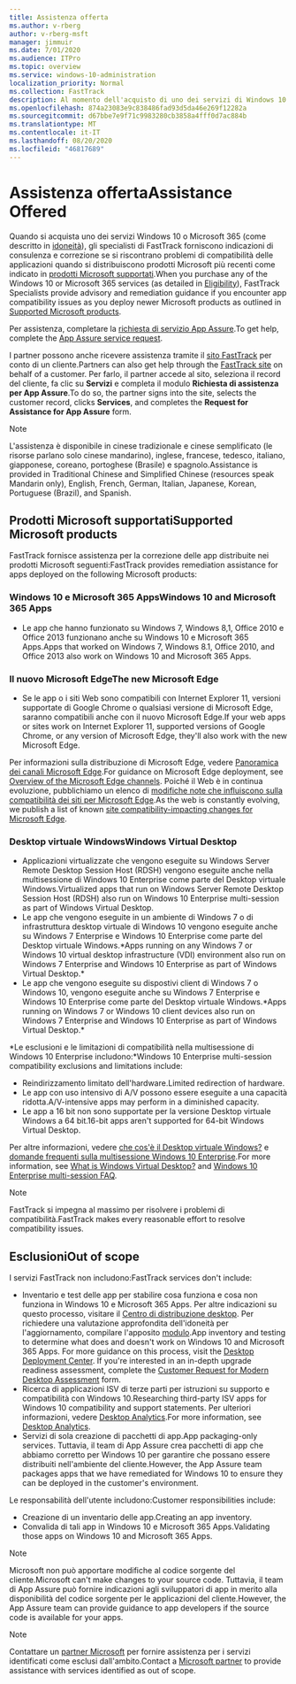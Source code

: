 ```yaml
---
title: Assistenza offerta
ms.author: v-rberg
author: v-rberg-msft
manager: jimmuir
ms.date: 7/01/2020
ms.audience: ITPro
ms.topic: overview
ms.service: windows-10-administration
localization_priority: Normal
ms.collection: FastTrack
description: Al momento dell'acquisto di uno dei servizi di Windows 10 o Microsoft 365, gli esperti FastTrack forniscono indicazioni e correzioni per la distribuzione di Windows 10 e Microsoft 365 Apps e consentono di mantenersi aggiornati senza costi aggiuntivi (con un abbonamento idoneo).
ms.openlocfilehash: 874a23083e9c838486fad93d5da46e269f12282a
ms.sourcegitcommit: d67bbe7e9f71c9983280cb3858a4fff0d7ac884b
ms.translationtype: MT
ms.contentlocale: it-IT
ms.lasthandoff: 08/20/2020
ms.locfileid: "46817689"
---
```

# <a name="assistance-offered"></a><span data-ttu-id="f0ede-103">Assistenza offerta</span><span class="sxs-lookup"><span data-stu-id="f0ede-103">Assistance Offered</span></span>  

<span data-ttu-id="f0ede-104">Quando si acquista uno dei servizi Windows 10 o Microsoft 365 (come descritto in [idoneità](eligibility.md)), gli specialisti di FastTrack forniscono indicazioni di consulenza e correzione se si riscontrano problemi di compatibilità delle applicazioni quando si distribuiscono prodotti Microsoft più recenti come indicato in [prodotti Microsoft supportati](#supported-microsoft-products).</span><span class="sxs-lookup"><span data-stu-id="f0ede-104">When you purchase any of the Windows 10 or Microsoft 365 services (as detailed in [Eligibility](eligibility.md)), FastTrack Specialists provide advisory and remediation guidance if you encounter app compatibility issues as you deploy newer Microsoft products as outlined in [Supported Microsoft products](#supported-microsoft-products).</span></span>

<span data-ttu-id="f0ede-105">Per assistenza, completare la [richiesta di servizio App Assure](https://go.microsoft.com/fwlink/?linkid=2022721).</span><span class="sxs-lookup"><span data-stu-id="f0ede-105">To get help, complete the [App Assure service request](https://go.microsoft.com/fwlink/?linkid=2022721).</span></span>

<span data-ttu-id="f0ede-106">I partner possono anche ricevere assistenza tramite il [sito FastTrack](https://go.microsoft.com/fwlink/?linkid=780698) per conto di un cliente.</span><span class="sxs-lookup"><span data-stu-id="f0ede-106">Partners can also get help through the [FastTrack site](https://go.microsoft.com/fwlink/?linkid=780698) on behalf of a customer.</span></span> <span data-ttu-id="f0ede-107">Per farlo, il partner accede al sito, seleziona il record del cliente, fa clic su **Servizi** e completa il modulo **Richiesta di assistenza per App Assure**.</span><span class="sxs-lookup"><span data-stu-id="f0ede-107">To do so, the partner signs into the site, selects the customer record, clicks **Services**, and completes the **Request for Assistance for App Assure** form.</span></span>

> [!NOTE]
> <span data-ttu-id="f0ede-108">L'assistenza è disponibile in cinese tradizionale e cinese semplificato (le risorse parlano solo cinese mandarino), inglese, francese, tedesco, italiano, giapponese, coreano, portoghese (Brasile) e spagnolo.</span><span class="sxs-lookup"><span data-stu-id="f0ede-108">Assistance is provided in Traditional Chinese and Simplified Chinese (resources speak Mandarin only), English, French, German, Italian, Japanese, Korean, Portuguese (Brazil), and Spanish.</span></span> 

## <a name="supported-microsoft-products"></a><span data-ttu-id="f0ede-109">Prodotti Microsoft supportati</span><span class="sxs-lookup"><span data-stu-id="f0ede-109">Supported Microsoft products</span></span>

<span data-ttu-id="f0ede-110">FastTrack fornisce assistenza per la correzione delle app distribuite nei prodotti Microsoft seguenti:</span><span class="sxs-lookup"><span data-stu-id="f0ede-110">FastTrack provides remediation assistance for apps deployed on the following Microsoft products:</span></span>

### <a name="windows-10-and-microsoft-365-apps"></a><span data-ttu-id="f0ede-111">Windows 10 e Microsoft 365 Apps</span><span class="sxs-lookup"><span data-stu-id="f0ede-111">Windows 10 and Microsoft 365 Apps</span></span>

- <span data-ttu-id="f0ede-112">Le app che hanno funzionato su Windows 7, Windows 8,1, Office 2010 e Office 2013 funzionano anche su Windows 10 e Microsoft 365 Apps.</span><span class="sxs-lookup"><span data-stu-id="f0ede-112">Apps that worked on Windows 7, Windows 8.1, Office 2010, and Office 2013 also work on Windows 10 and Microsoft 365 Apps.</span></span>

### <a name="the-new-microsoft-edge"></a><span data-ttu-id="f0ede-113">Il nuovo Microsoft Edge</span><span class="sxs-lookup"><span data-stu-id="f0ede-113">The new Microsoft Edge</span></span>

- <span data-ttu-id="f0ede-114">Se le app o i siti Web sono compatibili con Internet Explorer 11, versioni supportate di Google Chrome o qualsiasi versione di Microsoft Edge, saranno compatibili anche con il nuovo Microsoft Edge.</span><span class="sxs-lookup"><span data-stu-id="f0ede-114">If your web apps or sites work on Internet Explorer 11, supported versions of Google Chrome, or any version of Microsoft Edge, they'll also work with the new Microsoft Edge.</span></span>

<span data-ttu-id="f0ede-115">Per informazioni sulla distribuzione di Microsoft Edge, vedere [Panoramica dei canali Microsoft Edge](https://docs.microsoft.com/DeployEdge/microsoft-edge-channels).</span><span class="sxs-lookup"><span data-stu-id="f0ede-115">For guidance on Microsoft Edge deployment, see [Overview of the Microsoft Edge channels](https://docs.microsoft.com/DeployEdge/microsoft-edge-channels).</span></span> <span data-ttu-id="f0ede-116">Poiché il Web è in continua evoluzione, pubblichiamo un elenco di [modifiche note che influiscono sulla compatibilità dei siti per Microsoft Edge](https://docs.microsoft.com/microsoft-edge/web-platform/site-impacting-changes).</span><span class="sxs-lookup"><span data-stu-id="f0ede-116">As the web is constantly evolving, we publish a list of known [site compatibility-impacting changes for Microsoft Edge](https://docs.microsoft.com/microsoft-edge/web-platform/site-impacting-changes).</span></span>

### <a name="windows-virtual-desktop"></a><span data-ttu-id="f0ede-117">Desktop virtuale Windows</span><span class="sxs-lookup"><span data-stu-id="f0ede-117">Windows Virtual Desktop</span></span>

- <span data-ttu-id="f0ede-118">Applicazioni virtualizzate che vengono eseguite su Windows Server Remote Desktop Session Host (RDSH) vengono eseguite anche nella multisessione di Windows 10 Enterprise come parte del Desktop virtuale Windows.</span><span class="sxs-lookup"><span data-stu-id="f0ede-118">Virtualized apps that run on Windows Server Remote Desktop Session Host (RDSH) also run on Windows 10 Enterprise multi-session as part of Windows Virtual Desktop.</span></span>
- <span data-ttu-id="f0ede-119">Le app che vengono eseguite in un ambiente di Windows 7 o di infrastruttura desktop virtuale di Windows 10 vengono eseguite anche su Windows 7 Enterprise e Windows 10 Enterprise come parte del Desktop virtuale Windows.\*</span><span class="sxs-lookup"><span data-stu-id="f0ede-119">Apps running on any Windows 7 or Windows 10 virtual desktop infrastructure (VDI) environment also run on Windows 7 Enterprise and Windows 10 Enterprise as part of Windows Virtual Desktop.\*</span></span>
- <span data-ttu-id="f0ede-120">Le app che vengono eseguite su dispostivi client di Windows 7 o Windows 10, vengono eseguite anche su Windows 7 Enterprise e Windows 10 Enterprise come parte del Desktop virtuale Windows.\*</span><span class="sxs-lookup"><span data-stu-id="f0ede-120">Apps running on Windows 7 or Windows 10 client devices also run on Windows 7 Enterprise and Windows 10 Enterprise as part of Windows Virtual Desktop.\*</span></span>

<span data-ttu-id="f0ede-121">\*Le esclusioni e le limitazioni di compatibilità nella multisessione di Windows 10 Enterprise includono:</span><span class="sxs-lookup"><span data-stu-id="f0ede-121">\*Windows 10 Enterprise multi-session compatibility exclusions and limitations include:</span></span>
- <span data-ttu-id="f0ede-122">Reindirizzamento limitato dell'hardware.</span><span class="sxs-lookup"><span data-stu-id="f0ede-122">Limited redirection of hardware.</span></span>
- <span data-ttu-id="f0ede-123">Le app con uso intensivo di A/V possono essere eseguite a una capacità ridotta.</span><span class="sxs-lookup"><span data-stu-id="f0ede-123">A/V-intensive apps may perform in a diminished capacity.</span></span>
- <span data-ttu-id="f0ede-124">Le app a 16 bit non sono supportate per la versione Desktop virtuale Windows a 64 bit.</span><span class="sxs-lookup"><span data-stu-id="f0ede-124">16-bit apps aren't supported for 64-bit Windows Virtual Desktop.</span></span>

<span data-ttu-id="f0ede-125">Per altre informazioni, vedere [che cos'è il Desktop virtuale Windows?](https://docs.microsoft.com/azure/virtual-desktop/overview) e [domande frequenti sulla multisessione Windows 10 Enterprise](https://docs.microsoft.com/azure/virtual-desktop/windows-10-multisession-faq).</span><span class="sxs-lookup"><span data-stu-id="f0ede-125">For more information, see [What is Windows Virtual Desktop?](https://docs.microsoft.com/azure/virtual-desktop/overview) and [Windows 10 Enterprise multi-session FAQ](https://docs.microsoft.com/azure/virtual-desktop/windows-10-multisession-faq).</span></span>

> [!NOTE]
> <span data-ttu-id="f0ede-126">FastTrack si impegna al massimo per risolvere i problemi di compatibilità.</span><span class="sxs-lookup"><span data-stu-id="f0ede-126">FastTrack makes every reasonable effort to resolve compatibility issues.</span></span> 

## <a name="out-of-scope"></a><span data-ttu-id="f0ede-127">Esclusioni</span><span class="sxs-lookup"><span data-stu-id="f0ede-127">Out of scope</span></span>

<span data-ttu-id="f0ede-128">I servizi FastTrack non includono:</span><span class="sxs-lookup"><span data-stu-id="f0ede-128">FastTrack services don't include:</span></span>
- <span data-ttu-id="f0ede-p103">Inventario e test delle app per stabilire cosa funziona e cosa non funziona in Windows 10 e Microsoft 365 Apps. Per altre indicazioni su questo processo, visitare il [Centro di distribuzione desktop](https://go.microsoft.com/fwlink/?linkid=2080140). Per richiedere una valutazione approfondita dell'idoneità per l'aggiornamento, compilare l'apposito [modulo](https://go.microsoft.com/fwlink/?linkid=2053818).</span><span class="sxs-lookup"><span data-stu-id="f0ede-p103">App inventory and testing to determine what does and doesn't work on Windows 10 and Microsoft 365 Apps. For more guidance on this process, visit the [Desktop Deployment Center](https://go.microsoft.com/fwlink/?linkid=2080140). If you're interested in an in-depth upgrade readiness assessment, complete the [Customer Request for Modern Desktop Assessment](https://go.microsoft.com/fwlink/?linkid=2053818) form.</span></span>
- <span data-ttu-id="f0ede-132">Ricerca di applicazioni ISV di terze parti per istruzioni su supporto e compatibilità con Windows 10.</span><span class="sxs-lookup"><span data-stu-id="f0ede-132">Researching third-party ISV apps for Windows 10 compatibility and support statements.</span></span> <span data-ttu-id="f0ede-133">Per ulteriori informazioni, vedere [Desktop Analytics](https://docs.microsoft.com/sccm/desktop-analytics/overview).</span><span class="sxs-lookup"><span data-stu-id="f0ede-133">For more information, see [Desktop Analytics](https://docs.microsoft.com/sccm/desktop-analytics/overview).</span></span>
- <span data-ttu-id="f0ede-134">Servizi di sola creazione di pacchetti di app.</span><span class="sxs-lookup"><span data-stu-id="f0ede-134">App packaging-only services.</span></span> <span data-ttu-id="f0ede-135">Tuttavia, il team di App Assure crea pacchetti di app che abbiamo corretto per Windows 10 per garantire che possano essere distribuiti nell'ambiente del cliente.</span><span class="sxs-lookup"><span data-stu-id="f0ede-135">However, the App Assure team packages apps that we have remediated for Windows 10 to ensure they can be deployed in the customer's environment.</span></span>

<span data-ttu-id="f0ede-136">Le responsabilità dell'utente includono:</span><span class="sxs-lookup"><span data-stu-id="f0ede-136">Customer responsibilities include:</span></span>
- <span data-ttu-id="f0ede-137">Creazione di un inventario delle app.</span><span class="sxs-lookup"><span data-stu-id="f0ede-137">Creating an app inventory.</span></span>
- <span data-ttu-id="f0ede-138">Convalida di tali app in Windows 10 e Microsoft 365 Apps.</span><span class="sxs-lookup"><span data-stu-id="f0ede-138">Validating those apps on Windows 10 and Microsoft 365 Apps.</span></span>

> [!NOTE]
> <span data-ttu-id="f0ede-139">Microsoft non può apportare modifiche al codice sorgente del cliente.</span><span class="sxs-lookup"><span data-stu-id="f0ede-139">Microsoft can't make changes to your source code.</span></span> <span data-ttu-id="f0ede-140">Tuttavia, il team di App Assure può fornire indicazioni agli sviluppatori di app in merito alla disponibilità del codice sorgente per le applicazioni del cliente.</span><span class="sxs-lookup"><span data-stu-id="f0ede-140">However, the App Assure team can provide guidance to app developers if the source code is available for your apps.</span></span>

> [!NOTE]
> <span data-ttu-id="f0ede-141">Contattare un [partner Microsoft](https://go.microsoft.com/fwlink/?linkid=2080150) per fornire assistenza per i servizi identificati come esclusi dall'ambito.</span><span class="sxs-lookup"><span data-stu-id="f0ede-141">Contact a [Microsoft partner](https://go.microsoft.com/fwlink/?linkid=2080150) to provide assistance with services identified as out of scope.</span></span>


